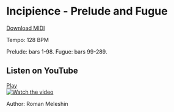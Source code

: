 # Incipience - Prelude and Fugue
[Download MIDI](https://github.com/meleshin/music-sources/blob/main/2018-06-23%20Incipience/Roman%20Meleshin%20-%20Incipience.mid?raw=true)

Tempo: 128 BPM

Prelude: bars 1-98. Fugue: bars 99-289.

## Listen on YouTube
[Play<br>![Watch the video](https://img.youtube.com/vi/kTYdeNMkUMU/hqdefault.jpg)](https://www.youtube.com/watch?v=kTYdeNMkUMU "Video")

Author: Roman Meleshin
